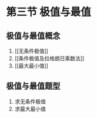 # 第三节 极值与最值

## 极值与最值概念

1. [[无条件极值]]
2. [[条件极值及拉格朗日乘数法]]
3. [[最大最小值]]

## 极值与最值题型

1. 求无条件极值
2. 求最大最小值
